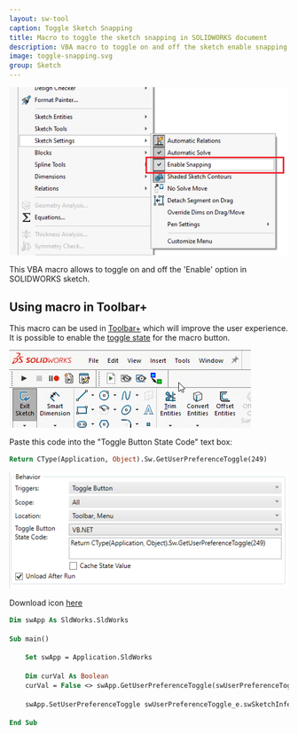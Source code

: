 ```yaml
---
layout: sw-tool
caption: Toggle Sketch Snapping
title: Macro to toggle the sketch snapping in SOLIDWORKS document
description: VBA macro to toggle on and off the sketch enable snapping option in SOLIDWORKS sketch
image: toggle-snapping.svg
group: Sketch
---
```

![Enable Sketch snapping option](enable-snapping-option.png)

This VBA macro allows to toggle on and off the 'Enable' option in SOLIDWORKS sketch.

## Using macro in Toolbar+

This macro can be used in [Toolbar+](https://cadplus.xarial.com/toolbar/) which will improve the user experience. It is possible to enable the [toggle state](https://cadplus.xarial.com/toolbar/configuration/toggles/) for the macro button.

![Enable snapping toggle button](enable-snapping-animation.gif)

Paste this code into the "Toggle Button State Code" text box:

~~~ vb
Return CType(Application, Object).Sw.GetUserPreferenceToggle(249)
~~~

![Code for handling the state of the toggle button](toggle-state-code.png)

Download icon [here](toggle-snapping.svg)

~~~ vb
Dim swApp As SldWorks.SldWorks

Sub main()

    Set swApp = Application.SldWorks
    
    Dim curVal As Boolean
    curVal = False <> swApp.GetUserPreferenceToggle(swUserPreferenceToggle_e.swSketchInference)
    
    swApp.SetUserPreferenceToggle swUserPreferenceToggle_e.swSketchInference, Not curVal
    
End Sub
~~~

